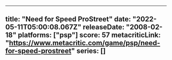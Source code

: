 
---
title: "Need for Speed ProStreet"
date: "2022-05-11T05:00:08.067Z"
releaseDate: "2008-02-18"
platforms: ["psp"]
score: 57
metacriticLink: "https://www.metacritic.com/game/psp/need-for-speed-prostreet"
series: []
---
